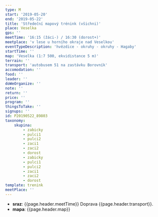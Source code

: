 ```yaml
---
type: M
start: '2019-05-20'
end: '2019-05-22'
title: 'Středeční mapový trénink (všichni)'
place: Veselka
gps: ''
meetTime: '16:15 (žáci-) / 16:30 (dorost+)'
meetplace: 'v lese u horního okraje nad Veselkou'
eventTypeDescription: 'hvězdice - okruhy - okruhy - Hagaby'
startTime: ''
map: 'Veselka (1:7 500, ekvidistance 5 m)'
terrain: ''
transport: 'autobusem 51 na zastávku Borovník'
accomodation: ''
food: ''
leader: ''
doWeOrganize: ''
note: ''
return: ''
price: ''
program: ''
thingsToTake: ''
signups: ''
id: P20190522_89803
taxonomy:
    skupina:
        - zabicky
        - pulci1
        - pulci2
        - zaci1
        - zaci2
        - dorost
        - zabicky
        - pulci1
        - pulci2
        - zaci1
        - zaci2
        - dorost
template: trenink
meetPlace: ''
---
```

* **sraz**: {{page.header.meetTime}} Doprava {{page.header.transport}}.
* **mapa**: {{page.header.map}}

